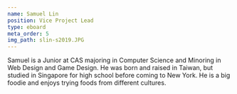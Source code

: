 ```yaml
---
name: Samuel Lin
position: Vice Project Lead
type: eboard
meta_order: 5
img_path: slin-s2019.JPG
---
```

Samuel is a Junior at CAS majoring in Computer Science and Minoring in Web Design
and Game Design. He was born and raised in Taiwan, but studied in Singapore for
high school before coming to New York. He is a big foodie and enjoys trying foods
from different cultures.
